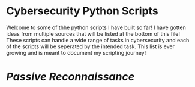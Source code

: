 # Cybersecurity Python Scripts

Welcome to some of thhe python scripts I have built so far! I have gotten ideas from multiple sources that will be listed at the bottom of this file! These scripts can handle a wide range of tasks in cybersecurity and each of the scripts will be seperated by the intended task. This list is ever growing and is meant to document my scripting journey!

# _Passive Reconnaissance_

